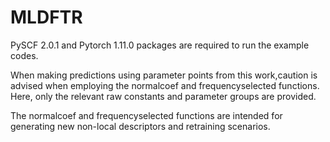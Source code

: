 # MLDFTR

PySCF 2.0.1 and Pytorch 1.11.0 packages are required to run the example codes.

When making predictions using parameter points from this work, ​​caution is advised​​ when employing the normalcoef and frequencyselected functions. Here, only the relevant raw constants and parameter groups are provided.

The normalcoef and frequencyselected functions are ​​intended for​​ generating new non-local descriptors and retraining scenarios.
